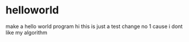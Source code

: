 # helloworld
make a hello world program
hi this is just a test
change no 1 cause i dont like my algorithm
